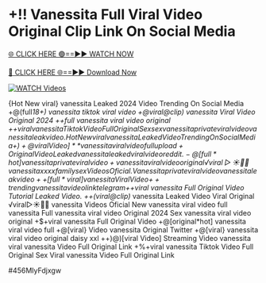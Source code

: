 # +!! Vanessita Full Viral Video Original Clip Link On Social Media


[🌐 CLICK HERE 🟢==►► WATCH NOW](https://cutt.ly/te57wshS)

[🔴 CLICK HERE 🌐==►► Download Now](https://cutt.ly/te57wshS)

[![WATCH Videos](https://i.imgur.com/dJHk4Zq.gif)](https://cutt.ly/te57wshS)





























{Hot New viral} vanessita Leaked 2024 Video Trending On Social Media
+@(full*18+) vanessita tiktok viral video
+@viral@clip) vanessita Viral Video Original 2024 ++full vanessita viral video original +$+viral vanessita Tiktok Video Full Original Sex
sex vanessita private viral video vanessita leak video. {Hot New viral} vanessita Leaked Video Trending On Social Media +)+@viral Video]** vanessita viral video full upload
+%+viral vanessita Tiktok Video Full Original Sex
Original Video Leaked vanessita leaked viral video reddit. -@[full*hot] vanessita private viral video
+vanessita viral video original
️√viral▷☀️👄💥 vanessita xxxx family sex Videos Oficial. Vanessita private viral video vanessita leak video ++[full*viral] vanessita Viral Video {++trending} vanessita video link telegram
+$+viral vanessita Full Original Video Tutorial Leaked Video.
++(viral@clip)* vanessita Leaked Video Viral Original
️√viral▷☀️👄💥 vanessita Videos Oficial
New vanessita viral video full vanessita Full vanessita viral video Original 2024 Sex vanessita viral video original +$+viral vanessita Full Original Video +@[original*hot] vanessita viral video full
+@[viral} Video vanessita Original Twitter
+@[viral} vanessita viral video original daisy xxl
++)@)[viral Video] Streaming Video vanessita
viral vanessita Video Full Original Link
+%+viral vanessita Tiktok Video Full Original Sex Viral vanessita Video Full Original Link


#456MIyFdjxgw
